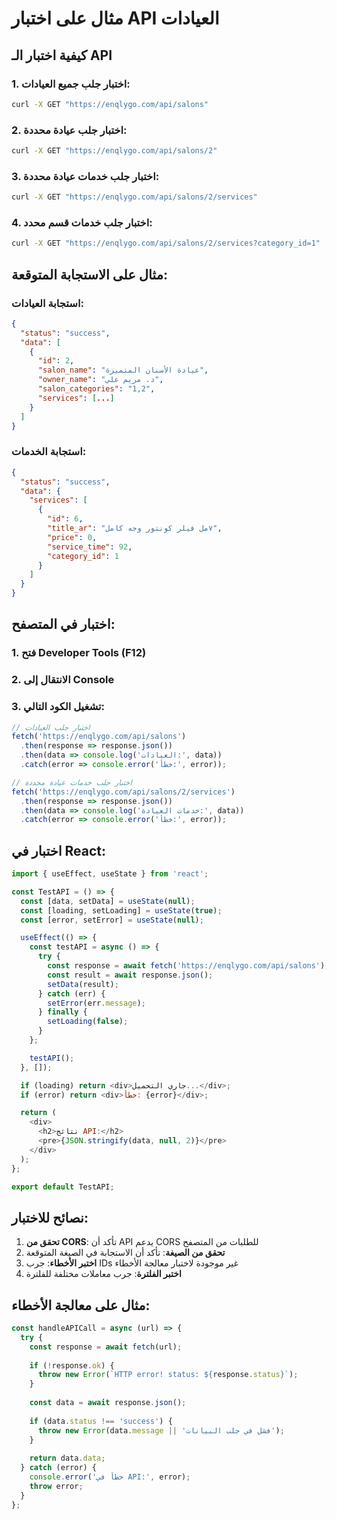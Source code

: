 # مثال على اختبار API العيادات

## كيفية اختبار الـ API

### 1. اختبار جلب جميع العيادات:
```bash
curl -X GET "https://enqlygo.com/api/salons"
```

### 2. اختبار جلب عيادة محددة:
```bash
curl -X GET "https://enqlygo.com/api/salons/2"
```

### 3. اختبار جلب خدمات عيادة محددة:
```bash
curl -X GET "https://enqlygo.com/api/salons/2/services"
```

### 4. اختبار جلب خدمات قسم محدد:
```bash
curl -X GET "https://enqlygo.com/api/salons/2/services?category_id=1"
```

## مثال على الاستجابة المتوقعة:

### استجابة العيادات:
```json
{
  "status": "success",
  "data": [
    {
      "id": 2,
      "salon_name": "عيادة الأسنان المتميزة",
      "owner_name": "د. مريم علي",
      "salon_categories": "1,2",
      "services": [...]
    }
  ]
}
```

### استجابة الخدمات:
```json
{
  "status": "success",
  "data": {
    "services": [
      {
        "id": 6,
        "title_ar": "٧مل فيلر كونتور وجه كامل",
        "price": 0,
        "service_time": 92,
        "category_id": 1
      }
    ]
  }
}
```

## اختبار في المتصفح:

### 1. فتح Developer Tools (F12)
### 2. الانتقال إلى Console
### 3. تشغيل الكود التالي:

```javascript
// اختبار جلب العيادات
fetch('https://enqlygo.com/api/salons')
  .then(response => response.json())
  .then(data => console.log('العيادات:', data))
  .catch(error => console.error('خطأ:', error));

// اختبار جلب خدمات عيادة محددة
fetch('https://enqlygo.com/api/salons/2/services')
  .then(response => response.json())
  .then(data => console.log('خدمات العيادة:', data))
  .catch(error => console.error('خطأ:', error));
```

## اختبار في React:

```javascript
import { useEffect, useState } from 'react';

const TestAPI = () => {
  const [data, setData] = useState(null);
  const [loading, setLoading] = useState(true);
  const [error, setError] = useState(null);

  useEffect(() => {
    const testAPI = async () => {
      try {
        const response = await fetch('https://enqlygo.com/api/salons');
        const result = await response.json();
        setData(result);
      } catch (err) {
        setError(err.message);
      } finally {
        setLoading(false);
      }
    };

    testAPI();
  }, []);

  if (loading) return <div>جاري التحميل...</div>;
  if (error) return <div>خطأ: {error}</div>;

  return (
    <div>
      <h2>نتائج API:</h2>
      <pre>{JSON.stringify(data, null, 2)}</pre>
    </div>
  );
};

export default TestAPI;
```

## نصائح للاختبار:

1. **تحقق من CORS**: تأكد أن API يدعم CORS للطلبات من المتصفح
2. **تحقق من الصيغة**: تأكد أن الاستجابة في الصيغة المتوقعة
3. **اختبر الأخطاء**: جرب IDs غير موجودة لاختبار معالجة الأخطاء
4. **اختبر الفلترة**: جرب معاملات مختلفة للفلترة

## مثال على معالجة الأخطاء:

```javascript
const handleAPICall = async (url) => {
  try {
    const response = await fetch(url);
    
    if (!response.ok) {
      throw new Error(`HTTP error! status: ${response.status}`);
    }
    
    const data = await response.json();
    
    if (data.status !== 'success') {
      throw new Error(data.message || 'فشل في جلب البيانات');
    }
    
    return data.data;
  } catch (error) {
    console.error('خطأ في API:', error);
    throw error;
  }
};
```
